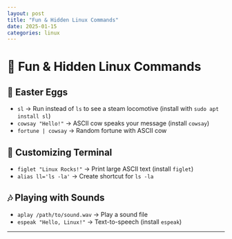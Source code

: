 ```yaml
---
layout: post
title: "Fun & Hidden Linux Commands"
date: 2025-01-15
categories: linux
---
```


# 🎉 Fun & Hidden Linux Commands

## 🤖 Easter Eggs
- `sl` → Run instead of `ls` to see a steam locomotive (install with `sudo apt install sl`)
- `cowsay "Hello!"` → ASCII cow speaks your message (install `cowsay`)
- `fortune | cowsay` → Random fortune with ASCII cow

## 🎨 Customizing Terminal
- `figlet "Linux Rocks!"` → Print large ASCII text (install `figlet`)
- `alias ll='ls -la'` → Create shortcut for `ls -la`

## 🎶 Playing with Sounds
- `aplay /path/to/sound.wav` → Play a sound file
- `espeak "Hello, Linux!"` → Text-to-speech (install `espeak`)

---
